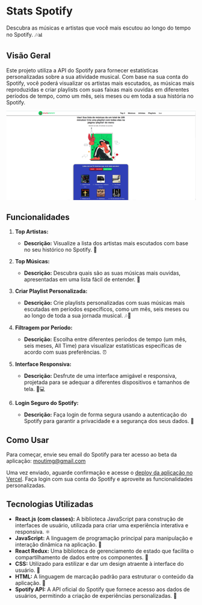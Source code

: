# Stats Spotify

Descubra as músicas e artistas que você mais escutou ao longo do tempo no Spotify. 🎶📊

## Visão Geral

Este projeto utiliza a API do Spotify para fornecer estatísticas personalizadas sobre a sua atividade musical. Com base na sua conta do Spotify, você poderá visualizar os artistas mais escutados, as músicas mais reproduzidas e criar playlists com suas faixas mais ouvidas em diferentes períodos de tempo, como um mês, seis meses ou em toda a sua história no Spotify.

![Preview](preview.png)

## Funcionalidades

1. **Top Artistas:**
   - **Descrição:** Visualize a lista dos artistas mais escutados com base no seu histórico no Spotify. 🎤

2. **Top Músicas:**
   - **Descrição:** Descubra quais são as suas músicas mais ouvidas, apresentadas em uma lista fácil de entender. 🎵

3. **Criar Playlist Personalizada:**
   - **Descrição:** Crie playlists personalizadas com suas músicas mais escutadas em períodos específicos, como um mês, seis meses ou ao longo de toda a sua jornada musical. 🎶📅

4. **Filtragem por Período:**
   - **Descrição:** Escolha entre diferentes períodos de tempo (um mês, seis meses, All Time) para visualizar estatísticas específicas de acordo com suas preferências. ⏰

5. **Interface Responsiva:**
   - **Descrição:** Desfrute de uma interface amigável e responsiva, projetada para se adequar a diferentes dispositivos e tamanhos de tela. 📱💻

6. **Login Seguro do Spotify:**
   - **Descrição:** Faça login de forma segura usando a autenticação do Spotify para garantir a privacidade e a segurança dos seus dados. 🔐

## Como Usar

Para começar, envie seu email do Spotify para ter acesso ao beta da aplicação: moutimg@gmail.com

Uma vez enviado, aguarde confirmação e acesse o [deploy da aplicação no Vercel](https://stats-spotify-repo.vercel.app/). Faça login com sua conta do Spotify e aproveite as funcionalidades personalizadas.

## Tecnologias Utilizadas

- **React.js (com classes):** A biblioteca JavaScript para construção de interfaces de usuário, utilizada para criar uma experiência interativa e responsiva. ⚛️
- **JavaScript:** A linguagem de programação principal para manipulação e interação dinâmica na aplicação. 🚀
- **React Redux:** Uma biblioteca de gerenciamento de estado que facilita o compartilhamento de dados entre os componentes. 🔄
- **CSS:** Utilizado para estilizar e dar um design atraente à interface do usuário. 🎨
- **HTML:** A linguagem de marcação padrão para estruturar o conteúdo da aplicação. 📄
- **Spotify API:** A API oficial do Spotify que fornece acesso aos dados de usuários, permitindo a criação de experiências personalizadas. 🎵
